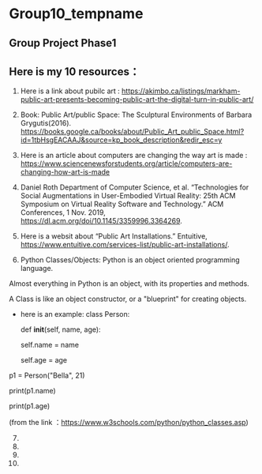 # Group10_tempname
Group Project Phase1
---
Here is my 10 resources：
---
 1. Here is a link about pubilc art :
 https://akimbo.ca/listings/markham-public-art-presents-becoming-public-art-the-digital-turn-in-public-art/
 
 2. Book: Public Art/public Space: The Sculptural Environments of Barbara Grygutis(2016).
https://books.google.ca/books/about/Public_Art_public_Space.html?id=1tbHsgEACAAJ&source=kp_book_description&redir_esc=y


 3. Here is an article about computers are changing the way art is made :
https://www.sciencenewsforstudents.org/article/computers-are-changing-how-art-is-made

 4. Daniel Roth Department of Computer Science, et al. “Technologies for Social Augmentations in User-Embodied Virtual Reality: 25th ACM Symposium on Virtual Reality Software and Technology.” ACM Conferences, 1 Nov. 2019, https://dl.acm.org/doi/10.1145/3359996.3364269. 

 5. Here is a websit about “Public Art Installations.” Entuitive, https://www.entuitive.com/services-list/public-art-installations/. 
 
 6. Python Classes/Objects:
Python is an object oriented programming language.

Almost everything in Python is an object, with its properties and methods.

A Class is like an object constructor, or a "blueprint" for creating objects.

- here is an example: 
class Person:

  def __init__(self, name, age):

    self.name = name

    self.age = age

p1 = Person("Bella", 21)

print(p1.name)

print(p1.age)

(from the link ：https://www.w3schools.com/python/python_classes.asp)


 7. 

 8. 

 9. 

 10. 


